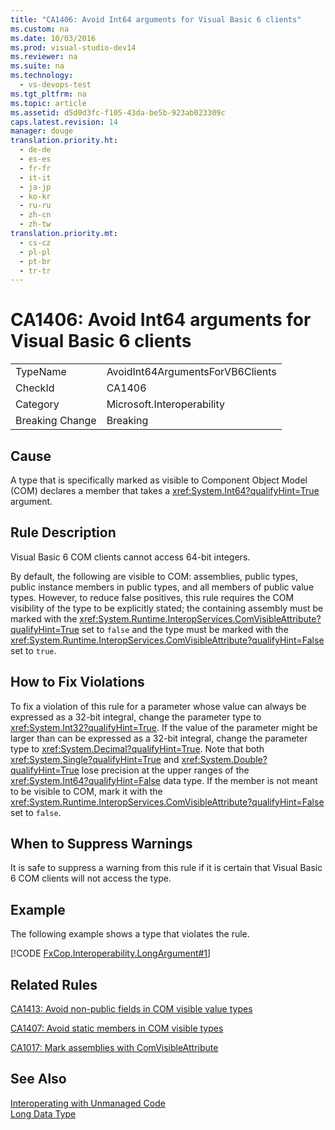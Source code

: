 ```yaml
---
title: "CA1406: Avoid Int64 arguments for Visual Basic 6 clients"
ms.custom: na
ms.date: 10/03/2016
ms.prod: visual-studio-dev14
ms.reviewer: na
ms.suite: na
ms.technology: 
  - vs-devops-test
ms.tgt_pltfrm: na
ms.topic: article
ms.assetid: d5d0d3fc-f105-43da-be5b-923ab023309c
caps.latest.revision: 14
manager: douge
translation.priority.ht: 
  - de-de
  - es-es
  - fr-fr
  - it-it
  - ja-jp
  - ko-kr
  - ru-ru
  - zh-cn
  - zh-tw
translation.priority.mt: 
  - cs-cz
  - pl-pl
  - pt-br
  - tr-tr
---
```

# CA1406: Avoid Int64 arguments for Visual Basic 6 clients
|||  
|-|-|  
|TypeName|AvoidInt64ArgumentsForVB6Clients|  
|CheckId|CA1406|  
|Category|Microsoft.Interoperability|  
|Breaking Change|Breaking|  
  
## Cause  
 A type that is specifically marked as visible to Component Object Model (COM) declares a member that takes a <xref:System.Int64?qualifyHint=True> argument.  
  
## Rule Description  
 Visual Basic 6 COM clients cannot access 64-bit integers.  
  
 By default, the following are visible to COM: assemblies, public types, public instance members in public types, and all members of public value types. However, to reduce false positives, this rule requires the COM visibility of the type to be explicitly stated; the containing assembly must be marked with the <xref:System.Runtime.InteropServices.ComVisibleAttribute?qualifyHint=True> set to `false` and the type must be marked with the <xref:System.Runtime.InteropServices.ComVisibleAttribute?qualifyHint=False> set to `true`.  
  
## How to Fix Violations  
 To fix a violation of this rule for a parameter whose value can always be expressed as a 32-bit integral, change the parameter type to <xref:System.Int32?qualifyHint=True>. If the value of the parameter might be larger than can be expressed as a 32-bit integral, change the parameter type to <xref:System.Decimal?qualifyHint=True>. Note that both <xref:System.Single?qualifyHint=True> and <xref:System.Double?qualifyHint=True> lose precision at the upper ranges of the <xref:System.Int64?qualifyHint=False> data type. If the member is not meant to be visible to COM, mark it with the <xref:System.Runtime.InteropServices.ComVisibleAttribute?qualifyHint=False> set to `false`.  
  
## When to Suppress Warnings  
 It is safe to suppress a warning from this rule if it is certain that Visual Basic 6 COM clients will not access the type.  
  
## Example  
 The following example shows a type that violates the rule.  
  
 [!CODE [FxCop.Interoperability.LongArgument#1](../CodeSnippet/VS_Snippets_CodeAnalysis/FxCop.Interoperability.LongArgument#1)]  
  
## Related Rules  
 [CA1413: Avoid non-public fields in COM visible value types](../VS_IDE/CA1413--Avoid-non-public-fields-in-COM-visible-value-types.md)  
  
 [CA1407: Avoid static members in COM visible types](../VS_IDE/CA1407--Avoid-static-members-in-COM-visible-types.md)  
  
 [CA1017: Mark assemblies with ComVisibleAttribute](../VS_IDE/CA1017--Mark-assemblies-with-ComVisibleAttribute.md)  
  
## See Also  
 [Interoperating with Unmanaged Code](../Topic/Interoperating%20with%20Unmanaged%20Code.md)   
 [Long Data Type](../Topic/Long%20Data%20Type%20\(Visual%20Basic\).md)